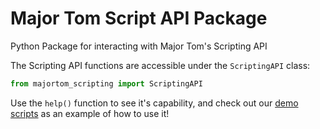 # Major Tom Script API Package
Python Package for interacting with Major Tom's Scripting API

The Scripting API functions are accessible under the `ScriptingAPI` class:

```python
from majortom_scripting import ScriptingAPI
```

Use the `help()` function to see it's capability,
and check out our [demo scripts](https://github.com/kubos/########)
as an example of how to use it!

